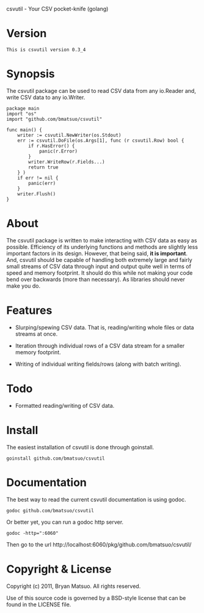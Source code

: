 csvutil - Your CSV pocket-knife (golang)

Version
=======

    This is csvutil version 0.3_4

Synopsis
========

The csvutil package can be used to read CSV data from any io.Reader and,
write CSV data to any io.Writer.

    package main
    import "os"
    import "github.com/bmatsuo/csvutil"

    func main() {
        writer := csvutil.NewWriter(os.Stdout)
        err := csvutil.DoFile(os.Args[1], func (r csvutil.Row) bool {
            if r.HasError() {
                panic(r.Error)
            }
            writer.WriteRow(r.Fields...)
            return true
        } )
        if err != nil {
            panic(err)
        }
        writer.Flush()
    }

About
=====

The csvutil package is written to make interacting with CSV data as easy
as possible. Efficiency of its underlying functions and methods are
slightly less important factors in its design. However, that being said,
**it is important**. And, csvutil should be capable of handling both
extremely large and fairly small streams of CSV data through input and
output quite well in terms of speed and memory footprint. It should do
this while not making your code bend over backwards (more than necessary).
As libraries should never make you do.

Features
========

* Slurping/spewing CSV data. That is, reading/writing whole files or data
streams at once.

* Iteration through individual rows of a CSV data stream for a smaller
memory footprint.

* Writing of individual writing fields/rows (along with batch writing).

Todo
====

* Formatted reading/writing of CSV data.

Install
=======

The easiest installation of csvutil is done through goinstall.

    goinstall github.com/bmatsuo/csvutil

Documentation
=============

The best way to read the current csvutil documentation is using
godoc.

    godoc github.com/bmatsuo/csvutil

Or better yet, you can run a godoc http server.

    godoc -http=":6060"

Then go to the url http://localhost:6060/pkg/github.com/bmatsuo/csvutil/

Copyright & License
===================

Copyright (c) 2011, Bryan Matsuo.
All rights reserved.

Use of this source code is governed by a BSD-style license that can be
found in the LICENSE file.
